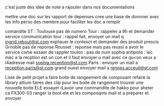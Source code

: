 c'est juste des idee de note a rajouter dans nos documentations

mettre une doc sur les rapport de depenses
cree une base de donnner avec les info perso des membre pour faciliter les doc a remplir


comandite ST :
Toulouse pas de numero
Tour : rappeler a 9h et demander service communication
tour : rappel fait, envoyer un mail q ingrid.rebout@st.com expliauer le contexct  et demander des produit prescis
Grnoble pas de reponse
Rousset : reponse mais pas reussi a avoir le service come essaer de rappler
toulon : pas de num
sophia antipolis : lec mec a la recption est un con et il faut envoyer u mail avec ce qu<on veux a l4adresse mail sophia.reception@st.com
Paris : envoyer un mail a reception.paris@st.com
grand ouest envoyer mail a rennes.acceuil@st.com


Liste de petit projet a faire
boite de rangeement de composant
refaire la library altium
faires des clip pour les boite de rangement
trouver une nouvelle boite ELE
essayer d,avoir une commandite de hakko pour aheter ca FX300-03
ranger la boot ele et les composqnts
mail st a preparer et envoyer 
